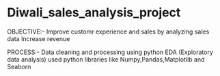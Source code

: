 # Diwali_sales_analysis_project
OBJECTIVE:-   Improve customr experience and sales by analyzing sales data
               Increase revenue 

PROCESS:-     Data cleaning and processing using python
              EDA (Exploratory data analysis)
              used python libraries like Numpy,Pandas,Matplotlib and Seaborn
              
